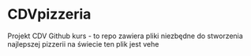 # CDVpizzeria
Projekt CDV Github kurs - to repo zawiera pliki niezbędne do stworzenia najlepszej pizzerii na świecie
ten plik jest vehe
